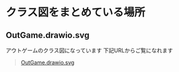 # クラス図をまとめている場所

## OutGame.drawio.svg
アウトゲームのクラス図になっています 下記URLからご覧になれます
> [OutGame.drawio.svg](https://app.diagrams.net/#HItoSeiy%2FUnityDevelopment-Template%2Fmain%2FDocuments%2FClassDiagram%2FOutGame.drawio.svg)
